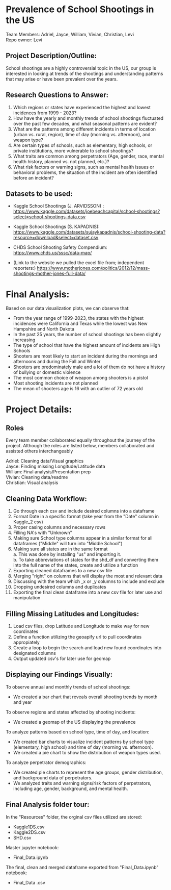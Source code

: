 # Prevalence of School Shootings in the US

Team Members: Adriel, Jayce, William, Vivian, Christian, Levi \
Repo owner: Levi

## Project Description/Outline:
 School shootings are a highly controversial topic in the US, our group is interested in looking at trends of the shootings and understanding patterns that may arise or have been prevalent over the years. 

## Research Questions to Answer:
1. Which regions or states have experienced the highest and lowest incidences from 1999 - 2023?
2. How have the yearly and monthly trends of school shootings fluctuated over the past few decades, and what seasonal patterns are evident?
3. What are the patterns among different incidents in terms of location (urban vs. rural, region), time of day (morning vs. afternoon), and weapon type?
4. Are certain types of schools, such as elementary, high schools, or private institutions, more vulnerable to school shootings?
5. What traits are common among perpetrators (Age, gender, race, mental health history, planned vs. not planned, etc.)?
6. What risk factors or warning signs, such as mental health issues or behavioral problems, the situation of the incident are often identified before an incident?


## Datasets to be used:
- Kaggle School Shootings (J. ARVIDSSON) : https://www.kaggle.com/datasets/joebeachcapital/school-shootings?select=school-shootings-data.csv

- Kaggle School Shootings (S. KAPADNIS): https://www.kaggle.com/datasets/sujaykapadnis/school-shooting-data?resource=download&select=dataset.csv

- CHDS School Shooting Safety Compendium: https://www.chds.us/sssc/data-map/

- (Link to the website we pulled the excel file from; independent reporters:)
https://www.motherjones.com/politics/2012/12/mass-shootings-mother-jones-full-data/

##
# Final Analysis:
Based on our data visualization plots, we can observe that:
- From the year range of 1999-2023, the states with the highest incidences were California and Texas while the lowest was New Hampshire and North Dakota
- In the past 25 years, the number of school shootings has been slightly increasing
- The type of school that have the highest amount of incidents are High Schools
- Shooters are most likely to start an incident during the mornings and afternoons and during the Fall and Winter
- Shooters are predominately male and a lot of them do not have a history of bullying or domestic violence
- The most common choice of weapon among shooters is a pistol 
- Most shooting incidents are not planned
- The mean of shooters age is 16 with an outlier of 72 years old


##
# Project Details:
## Roles
Every team member collaborated equally throughout the journey of the project. Although the roles are listed below, members collaborated and assisted others interchangeably

Adriel: Cleaning data/Visual graphics\
Jayce: Finding missing Longitude/Latitude data\
William: Final analysis/Presentation prep\
Vivian: Cleaning data/readme\
Christian: Visual analysis

## Cleaning Data Workflow:
1. Go through each csv and include desired columns into a dataframe
2. Format Date in a specific format (take year from the "Date" column in Kaggle_2 csv)
3. Proper casing columns and necessary rows
4. Filling NA's with "Unknown"
5. Making sure School type columns appear in a similar format for all dataframes ("Middle" will turn into "Middle School")
6. Making sure all states are in the same format\
a. This was done by installing "us" and importing it.\
b. To take abbreviations of states for the shd_df and converting them into the full name of the states, create and utilize a function
7. Exporting cleaned dataframes to a new csv file
8. Merging "right" on columns that will display the most and relevant data 
9. Discussing with the team which _x or _y columns to include and exclude
10. Dropping undesired columns and duplicates
11. Exporting the final clean dataframe into a new csv file for later use and manipulation

## Filling Missing Latitudes and Longitudes:
1. Load csv files, drop Latitude and Longitude to make way for new coordinates
2. Define a function utilizing the geoapify url to pull coordinates appropiately 
3. Create a loop to begin the search and load new found coordinates into designated columns
4. Output updated csv's for later use for geomap

## Displaying our Findings Visually:
To observe annual and monthly trends of school shootings:
- We created a bar chart that reveals overall shooting trends by month and year

To observe regions and states affected by shooting incidents:
- We created a geomap of the US displaying the prevalence

To analyze patterns based on school type, time of day, and location:
- We created bar charts to visualize incident patterns by school type (elementary, high school) and time of day (morning vs. afternoon).
- We created a pie chart to show the distribution of weapon types used.

To analyze perpetrator demographics:
- We created pie charts to represent the age groups, gender distribution, and background data of perpetrators.
- We analyzed traits and warning signs/risk factors of perpetrators, including age, gender, background, and mental health.


## Final Analysis folder tour:
In the "Resources" folder, the orginal csv files utilized are stored:
- Kaggle1DS.csv
- Kaggle2DS.csv
- SHD.csv

Master jupyter notebook:
- Final_Data.ipynb

The final, clean and merged dataframe exported from "Final_Data.ipynb" notebook:
- Final_Data .csv
